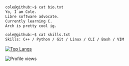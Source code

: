 ```bash
cole@github:~$ cat bio.txt
Yo, I am Cole.
Libre software advocate.
Currently learning C.
Arch is pretty cool ig.

cole@github:~$ cat skills.txt
Skills: C++ / Python / Git / Linux / CLI / Bash / VIM
```


[![Top Langs](https://github-readme-stats.vercel.app/api/top-langs/?username=colexdev&layout=compact)](https://github.com/anuraghazra/github-readme-stats)


<!---![GitHub stats](https://github-readme-stats.vercel.app/api?username=ColexDev&show_icons=true&count_private=true) --->

![Profile views](https://komarev.com/ghpvc/?username=colexdev&label=Profile%20views&color=0e75b6&style=flat) 
